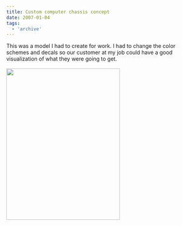 ```yaml
---
title: Custom computer chassis concept
date: 2007-01-04
tags:
  - 'archive'
---
```


This was a model I had to create for work. I had to change the color schemes and decals so our customer at my job could have a good visualization of what they were going to get.<br /><br /><a onblur="try {parent.deselectBloggerImageGracefully();} catch(e) {}" href="http://1.bp.blogspot.com/_zdYMSK7YuAA/SargWigiauI/AAAAAAAAFGA/wlhGgPaK65c/s1600-h/chassis_web_full.jpg"><img style="float:left; margin:0 10px 10px 0;cursor:pointer; cursor:hand;width: 299px; height: 400px;" src="http://1.bp.blogspot.com/_zdYMSK7YuAA/SargWigiauI/AAAAAAAAFGA/wlhGgPaK65c/s400/chassis_web_full.jpg" border="0" alt="" id="BLOGGER_PHOTO_ID_5308301788634573538" /></a>
